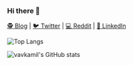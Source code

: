 ### Hi there 👋

[🕵️ Blog](https://vavkamil.cz/) | [🐦 Twitter](https://twitter.com/vavkamil) | [💻 Reddit](https://www.reddit.com/user/_vavkamil_) | [📩 LinkedIn](https://www.linkedin.com/in/vavkamil/) 


![Top Langs](https://github-readme-stats.vercel.app/api/top-langs/?username=vavkamil&layout=compact&theme=github_dark&hide=php,javascript,css,tsql,html,scss,makefile,shell,dockerfile)

![vavkamil's GitHub stats](https://github-readme-stats.vercel.app/api?username=vavkamil&show_icons=true&theme=github_dark)
